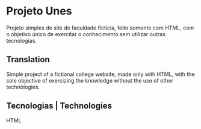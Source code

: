 # Projeto Unes

Projeto simples de site de faculdade fictícia, feito somente com HTML, com o objetivo único de exercitar o conhecimento sem utilizar outras tecnologias.

## Translation

Simple project of a fictional college website, made only with HTML, with the sole objective of exercizing the knowledge without the use of other technologies.

## Tecnologias | Technologies

HTML

